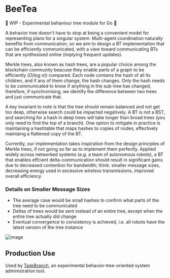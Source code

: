 # BeeTea

🚧 WIP - Experimental behaviour tree module for Go 🚧

A behavior tree doesn't have to stop at being a convenient model for representing plans for a singular system. Multi-agent coordination naturally benefits from communication, so we aim to design a BT implementation that can be efficiently communicated, with a view toward communicating BTs that are synthesised online (implying frequent updates).

Merkle trees, also known as hash trees, are a popular choice among the blockchain community beacuse they enable parts of a graph to be efficiently (*O(log n)*) compared. Each node contains the hash of all its children, and if any of them change, the hash changes. Only the hash needs to be communicated to know if anything in the sub-tree has changed, therefore, if synchronising, we identify the difference between two trees and just communicate that.

A key invariant to note is that the tree should remain balanced and not get too deep, otherwise search could be impacted negatively. A BT is not a BST, and searching for a hash in deep trees will take longer than broad trees (you only need to find the top of a branch). One option to mitigate in practice is maintaining a hashtable that maps hashes to copies of nodes, effectively maintaing a flattened copy of the BT.

Currently, our implementation takes inspiration from the design principles of Merkle trees, if not going so far as to implement them perfectly. Applied widely across networked systems (e.g. a team of autonomous robots), a BT that enables effcient delta-communication should result in significant gains due to decreased contention for bandwidth; think: smaller message sizes, decreasing energy used in excessive wireless transmissions, improved overall efficiency.

### Details on Smaller Message Sizes
* The average case would be small hashes to confirm what parts of the tree need to be communicated
* Deltas of trees would be sent instead of an entire tree, except when the entire tree actually did change
* Eventual convergence to consistency is achieved, i.e. all robots have the latest version of the tree instance



![image](https://github.com/mips171/beetea/assets/18670565/67b53178-6d5c-4b8d-99af-9bd55c6bf168)

## Production Use

Used by [TaskBranch](https://github.com/mips171/taskbranch), an experimental behavior-tree-oriented system administration tool.
